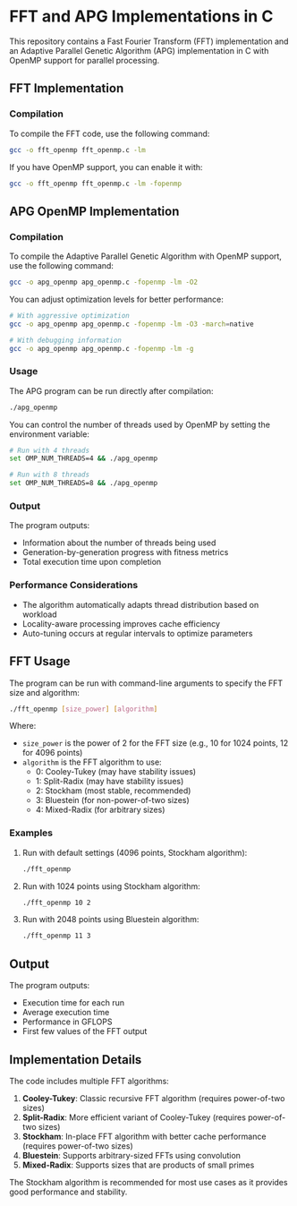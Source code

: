 # FFT and APG Implementations in C

This repository contains a Fast Fourier Transform (FFT) implementation and an Adaptive Parallel Genetic Algorithm (APG) implementation in C with OpenMP support for parallel processing.

## FFT Implementation

### Compilation

To compile the FFT code, use the following command:

```bash
gcc -o fft_openmp fft_openmp.c -lm
```

If you have OpenMP support, you can enable it with:

```bash
gcc -o fft_openmp fft_openmp.c -lm -fopenmp
```

## APG OpenMP Implementation

### Compilation

To compile the Adaptive Parallel Genetic Algorithm with OpenMP support, use the following command:

```bash
gcc -o apg_openmp apg_openmp.c -fopenmp -lm -O2
```

You can adjust optimization levels for better performance:

```bash
# With aggressive optimization
gcc -o apg_openmp apg_openmp.c -fopenmp -lm -O3 -march=native

# With debugging information
gcc -o apg_openmp apg_openmp.c -fopenmp -lm -g
```

### Usage

The APG program can be run directly after compilation:

```bash
./apg_openmp
```

You can control the number of threads used by OpenMP by setting the environment variable:

```bash
# Run with 4 threads
set OMP_NUM_THREADS=4 && ./apg_openmp

# Run with 8 threads
set OMP_NUM_THREADS=8 && ./apg_openmp
```

### Output

The program outputs:
- Information about the number of threads being used
- Generation-by-generation progress with fitness metrics
- Total execution time upon completion

### Performance Considerations

- The algorithm automatically adapts thread distribution based on workload
- Locality-aware processing improves cache efficiency
- Auto-tuning occurs at regular intervals to optimize parameters

## FFT Usage

The program can be run with command-line arguments to specify the FFT size and algorithm:

```bash
./fft_openmp [size_power] [algorithm]
```

Where:
- `size_power` is the power of 2 for the FFT size (e.g., 10 for 1024 points, 12 for 4096 points)
- `algorithm` is the FFT algorithm to use:
  - 0: Cooley-Tukey (may have stability issues)
  - 1: Split-Radix (may have stability issues)
  - 2: Stockham (most stable, recommended)
  - 3: Bluestein (for non-power-of-two sizes)
  - 4: Mixed-Radix (for arbitrary sizes)

### Examples

1. Run with default settings (4096 points, Stockham algorithm):
   ```bash
   ./fft_openmp
   ```

2. Run with 1024 points using Stockham algorithm:
   ```bash
   ./fft_openmp 10 2
   ```

3. Run with 2048 points using Bluestein algorithm:
   ```bash
   ./fft_openmp 11 3
   ```

## Output

The program outputs:
- Execution time for each run
- Average execution time
- Performance in GFLOPS
- First few values of the FFT output

## Implementation Details

The code includes multiple FFT algorithms:

1. **Cooley-Tukey**: Classic recursive FFT algorithm (requires power-of-two sizes)
2. **Split-Radix**: More efficient variant of Cooley-Tukey (requires power-of-two sizes)
3. **Stockham**: In-place FFT algorithm with better cache performance (requires power-of-two sizes)
4. **Bluestein**: Supports arbitrary-sized FFTs using convolution
5. **Mixed-Radix**: Supports sizes that are products of small primes

The Stockham algorithm is recommended for most use cases as it provides good performance and stability.